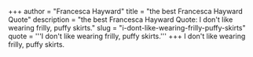 +++
author = "Francesca Hayward"
title = "the best Francesca Hayward Quote"
description = "the best Francesca Hayward Quote: I don't like wearing frilly, puffy skirts."
slug = "i-dont-like-wearing-frilly-puffy-skirts"
quote = '''I don't like wearing frilly, puffy skirts.'''
+++
I don't like wearing frilly, puffy skirts.
